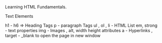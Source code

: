 Learning HTML Fundamentals.

Text Elements

h1 - h6 => Heading Tags
p - paragraph Tags
ul , ol , li - HTML List
em, strong - text properties
img - Images , alt, width height attributes
a - Hyperlinks , target - _blank to open the page in new window